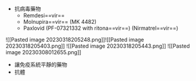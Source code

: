 + 抗病毒藥物
	+ Remdesi==vir==
	+ Molnupira==vir== (MK 4482)
	+ Paxlovid (PF-07321332 with ritona==vir==)
	                    (Nirmatrel==vir==)
	                    
![[Pasted image 20230318205248.png]]![[Pasted image 20230318205403.png]]
![[Pasted image 20230318205443.png]]
![[Pasted image 20230308012655.png]]
+ 讓免疫系統平靜的藥物
+ 抗體